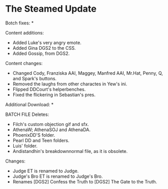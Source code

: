 # The Steamed Update

Botch fixes:
  * 
  
Content additions:
  * Added Luke's very angry emote.
  * Added Gina DGS2 to the CSS.
  * Added Gossip, from DGS2.
 
Content changes:
  * Changed  Cody, Franziska AAI, Maggey, Manfred AAI, Mr.Hat, Penny, Q, and Spark's buttons.
  * Removed the laughs from other charactes in Yew's ini.
  * Flipped DDCourt's helperbenches.
  * Fixed the flickering in Sebastian's pres.

Additional Download:
  * 
 
BATCH FILE
Deletes:
  * Filch's custom objection gif and sfx.
  * AthenaW; AthenaSOJ and AthenaDA.
  * PhoenixDD'S folder.
  * Pearl DD and Teen folders.
  * Luis' folder.
  * Andistandhin's breakdownnormal file, as it is obsolete.
  
Changes:
  * Judge ET is renamed to Judge.
  * Judge's Bro ET is renamed to Judge's Bro.
  * Renames [DGS2] Confess the Truth to [DGS2] The Gate to the Truth.
 
